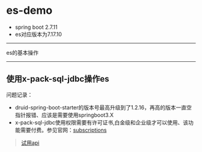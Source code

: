 # es-demo

- spring boot 2.7.11
- es对应版本为7.17.10

---

es的基本操作

---

## 使用x-pack-sql-jdbc操作es

问题记录：
-  druid-spring-boot-starter的版本号最高升级到了1.2.16，再高的版本一直空指针报错、应该是需要使用springboot3.X
-  x-pack-sql-jdbc使用权限需要有许可证书,白金级和企业级才可以使用、该功能需要付费。参见官网：[subscriptions](https://www.elastic.co/cn/subscriptions)

> [试用api](https://www.elastic.co/guide/en/elasticsearch/reference/current/start-trial.html)
